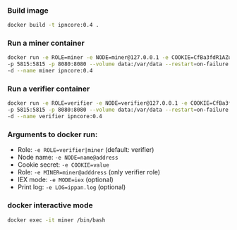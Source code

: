 ### Build image
```bash
docker build -t ipncore:0.4 .
```

### Run a miner container
```bash
docker run -e ROLE=miner -e NODE=miner@127.0.0.1 -e COOKIE=CfBa3fdR1AZuefnx \
-p 5815:5815 -p 8080:8080 --volume data:/var/data --restart=on-failure:10 \
-d --name miner ipncore:0.4
```

### Run a verifier container
```bash
docker run -e ROLE=verifier -e NODE=verifier@127.0.0.1 -e COOKIE=CfBa3fdR1AZuefnx -e MINER=miner@127.0.0.1 \
-p 5815:5815 -p 8080:8080 --volume data:/var/data --restart=on-failure:10 \
-d --name verifier ipncore:0.4
```

### Arguments to docker run:
* Role: `-e ROLE=verifier|miner` (default: verifier)
* Node name: `-e NODE=name@address`
* Cookie secret: `-e COOKIE=value`
* Role: `-e MINER=miner@adddress` (only verifier role)
* IEX mode: `-e MODE=iex` (optional)
* Print log: `-e LOG=ippan.log` (optional)

### docker interactive mode
```bash
docker exec -it miner /bin/bash
```
